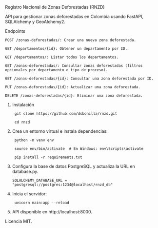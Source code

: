 Registro Nacional de Zonas Deforestadas (RNZD)

API para gestionar zonas deforestadas en Colombia usando FastAPI, SQLAlchemy y GeoAlchemy2.

Endpoints

    POST /zonas-deforestadas/: Crear una nueva zona deforestada.

    GET /departamentos/{id}: Obtener un departamento por ID.

    GET /departamentos/: Listar todos los departamentos.

    GET /zonas-deforestadas/: Consultar zonas deforestadas (filtros opcionales por departamento o tipo de proceso).

    GET /zonas-deforestadas/{id}: Consultar una zona deforestada por ID.

    PUT /zonas-deforestadas/{id}: Actualizar una zona deforestada.

    DELETE /zonas-deforestadas/{id}: Eliminar una zona deforestada.

1. Instalación

        git clone https://github.com/dsbonilla/rnzd.git

        cd rnzd

2. Crea un entorno virtual e instala dependencias:

        python -m venv env

        source env/bin/activate  # En Windows: env\Scripts\activate

        pip install -r requirements.txt

3. Configura la base de datos PostgreSQL y actualiza la URL en database.py.

       SQLALCHEMY_DATABASE_URL = "postgresql://postgres:1234@localhost/rnzd_db"

4. Inicia el servidor:

        uvicorn main:app --reload

5. API disponible en http://localhost:8000.

Licencia MIT.
